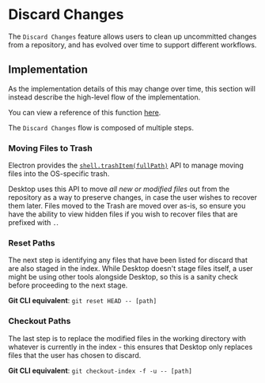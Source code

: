 # Discard Changes

The `Discard Changes` feature allows users to clean up uncommitted changes from
a repository, and has evolved over time to support different workflows.

## Implementation

As the implementation details of this may change over time, this section will
instead describe the high-level flow of the implementation.

You can view a reference of this function [here](https://github.com/desktop/desktop/blob/2b111155914cb44824b39ee197deed23bb825a1a/app/src/lib/stores/git-store.ts#L1066).

The `Discard Changes` flow is composed of multiple steps.

### Moving Files to Trash

Electron provides the [`shell.trashItem(fullPath)`](https://www.electronjs.org/docs/api/shell#shelltrashitempath)
API to manage moving files into the OS-specific trash.

Desktop uses this API to move _all new or modified files_ out from the
repository as a way to preserve changes, in case the user wishes to recover
them later. Files moved to the Trash are moved over as-is, so ensure you have
the ability to view hidden files if you wish to recover files that are prefixed
with `.`.

### Reset Paths

The next step is identifying any files that have been listed for discard that
are also staged in the index. While Desktop doesn't stage files itself, a user
might be using other tools alongside Desktop, so this is a sanity check before
proceeding to the next stage.

**Git CLI equivalent**: `git reset HEAD -- [path]`

### Checkout Paths

The last step is to replace the modified files in the working directory with
whatever is currently in the index - this ensures that Desktop only replaces
files that the user has chosen to discard.

**Git CLI equivalent**: `git checkout-index -f -u -- [path]`
